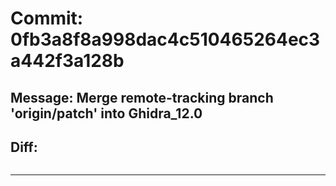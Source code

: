 # Commit: 0fb3a8f8a998dac4c510465264ec3a442f3a128b
## Message: Merge remote-tracking branch 'origin/patch' into Ghidra_12.0
## Diff:
```

```
-----------------------------------

